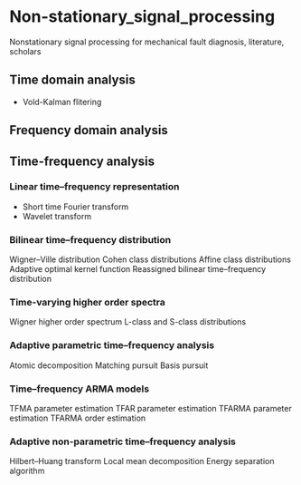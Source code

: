 # Non-stationary_signal_processing
Nonstationary signal processing for mechanical fault diagnosis, literature, scholars

## Time domain analysis
- Vold-Kalman flitering
## Frequency domain analysis

## Time-frequency analysis 
### Linear time–frequency representation
- Short time Fourier transform
- Wavelet transform
### Bilinear time–frequency distribution
Wigner–Ville distribution
Cohen class distributions
Affine class distributions
Adaptive optimal kernel function
Reassigned bilinear time–frequency distribution
### Time-varying higher order spectra
Wigner higher order spectrum
L-class and S-class distributions
### Adaptive parametric time–frequency analysis
Atomic decomposition
Matching pursuit
Basis pursuit
### Time–frequency ARMA models
TFMA parameter estimation
TFAR parameter estimation
TFARMA parameter estimation
TFARMA order estimation
### Adaptive non-parametric time–frequency analysis
Hilbert–Huang transform
Local mean decomposition
Energy separation algorithm
